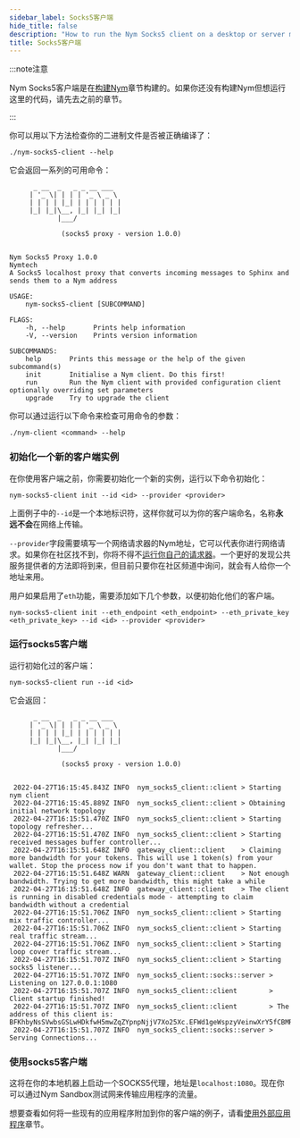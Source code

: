 ```yaml
---
sidebar_label: Socks5客户端
hide_title: false
description: "How to run the Nym Socks5 client on a desktop or server machine."
title: Socks5客户端
---
```


:::note注意

Nym Socks5客户端是在[构建Nym](/docs/stable/run-nym-nodes/build-nym/)章节构建的。如果你还没有构建Nym但想运行这里的代码，请先去之前的章节。

:::

你可以用以下方法检查你的二进制文件是否被正确编译了：

```
./nym-socks5-client --help
```

它会返回一系列的可用命令：

```
      _ __  _   _ _ __ ___
     | '_ \| | | | '_ \ _ \
     | | | | |_| | | | | | |
     |_| |_|\__, |_| |_| |_|
            |___/

             (socks5 proxy - version 1.0.0)

    
Nym Socks5 Proxy 1.0.0
Nymtech
A Socks5 localhost proxy that converts incoming messages to Sphinx and sends them to a Nym address

USAGE:
    nym-socks5-client [SUBCOMMAND]

FLAGS:
    -h, --help       Prints help information
    -V, --version    Prints version information

SUBCOMMANDS:
    help       Prints this message or the help of the given subcommand(s)
    init       Initialise a Nym client. Do this first!
    run        Run the Nym client with provided configuration client optionally overriding set parameters
    upgrade    Try to upgrade the client
```

你可以通过运行以下命令来检查可用命令的参数：

```
./nym-client <command> --help 
```

### 初始化一个新的客户端实例

在你使用客户端之前，你需要初始化一个新的实例，运行以下命令初始化：

```
nym-socks5-client init --id <id> --provider <provider>
```

上面例子中的`--id`是一个本地标识符，这样你就可以为你的客户端命名，名称**永远不会**在网络上传输。

`--provider`字段需要填写一个网络请求器的Nym地址，它可以代表你进行网络请求。如果你在社区找不到，你将不得不[运行你自己的请求器](/docs/stable/run-nym-nodes/nodes/requester/)。一个更好的发现公共服务提供者的方法即将到来，但目前只要你在社区频道中询问，就会有人给你一个地址来用。

用户如果启用了`eth`功能，需要添加如下几个参数，以便初始化他们的客户端。

```
nym-socks5-client init --eth_endpoint <eth_endpoint> --eth_private_key <eth_private_key> --id <id> --provider <provider>
```

### 运行socks5客户端

运行初始化过的客户端：

```
nym-socks5-client run --id <id>
```

它会返回：

```
      _ __  _   _ _ __ ___
     | '_ \| | | | '_ \ _ \
     | | | | |_| | | | | | |
     |_| |_|\__, |_| |_| |_|
            |___/

             (socks5 proxy - version 1.0.0)

    
 2022-04-27T16:15:45.843Z INFO  nym_socks5_client::client > Starting nym client
 2022-04-27T16:15:45.889Z INFO  nym_socks5_client::client > Obtaining initial network topology
 2022-04-27T16:15:51.470Z INFO  nym_socks5_client::client > Starting topology refresher...
 2022-04-27T16:15:51.470Z INFO  nym_socks5_client::client > Starting received messages buffer controller...
 2022-04-27T16:15:51.648Z INFO  gateway_client::client    > Claiming more bandwidth for your tokens. This will use 1 token(s) from your wallet. Stop the process now if you don't want that to happen.
 2022-04-27T16:15:51.648Z WARN  gateway_client::client    > Not enough bandwidth. Trying to get more bandwidth, this might take a while
 2022-04-27T16:15:51.648Z INFO  gateway_client::client    > The client is running in disabled credentials mode - attempting to claim bandwidth without a credential
 2022-04-27T16:15:51.706Z INFO  nym_socks5_client::client > Starting mix traffic controller...
 2022-04-27T16:15:51.706Z INFO  nym_socks5_client::client > Starting real traffic stream...
 2022-04-27T16:15:51.706Z INFO  nym_socks5_client::client > Starting loop cover traffic stream...
 2022-04-27T16:15:51.707Z INFO  nym_socks5_client::client > Starting socks5 listener...
 2022-04-27T16:15:51.707Z INFO  nym_socks5_client::socks::server > Listening on 127.0.0.1:1080
 2022-04-27T16:15:51.707Z INFO  nym_socks5_client::client        > Client startup finished!
 2022-04-27T16:15:51.707Z INFO  nym_socks5_client::client        > The address of this client is: BFKhbyNsSVwbsGSLwHDkfwH5mwZqZYpnpNjjV7Xo25Xc.EFWd1geWspzyVeinwXrY5fCBMRtAKV1QmK1CNFhAA8VG@BNjYZPxzcJwczXHHgBxCAyVJKxN6LPteDRrKapxWmexv
 2022-04-27T16:15:51.707Z INFO  nym_socks5_client::socks::server > Serving Connections...
```



### 使用socks5客户端

这将在你的本地机器上启动一个SOCKS5代理，地址是`localhost:1080`。现在你可以通过Nym Sandbox测试网来传输应用程序的流量。

想要查看如何将一些现有的应用程序附加到你的客户端的例子，请看[使用外部应用程序](/docs/stable/use-external-apps/)章节。
